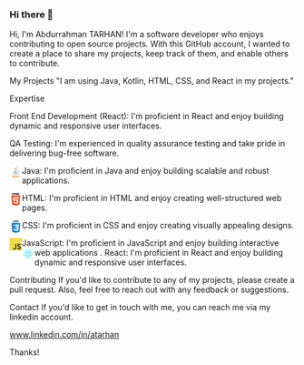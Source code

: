 ### Hi there 👋

Hi, I'm Abdurrahman TARHAN!
I'm a software developer who enjoys contributing to open source projects. With this GitHub account, I wanted to create a place to share my projects, keep track of them, and enable others to contribute.

My Projects
"I am using Java, Kotlin, HTML, CSS, and React in my projects."

Expertise

Front End Development (React): I'm proficient in React and enjoy building dynamic and responsive user interfaces.

QA Testing: I'm experienced in quality assurance testing and take pride in delivering bug-free software.

<img align="left" alt="Java" width="22px" src="https://raw.githubusercontent.com/github/explore/main/topics/java/java.png" /> Java: I'm proficient in Java and enjoy building scalable and robust applications.

<img align="left" alt="HTML5" width="22px" src="https://raw.githubusercontent.com/github/explore/main/topics/html/html.png" /> HTML: I'm proficient in HTML and enjoy creating well-structured web pages.

<img align="left" alt="CSS3" width="22px" src="https://raw.githubusercontent.com/github/explore/main/topics/css/css.png" /> CSS: I'm proficient in CSS and enjoy creating visually appealing designs.

<img align="left" alt="JavaScript" width="22px" src="https://raw.githubusercontent.com/github/explore/main/topics/javascript/javascript.png" /> JavaScript: I'm proficient in JavaScript and enjoy building interactive web applications
.
<img align="left" alt="React" width="22px" src="https://raw.githubusercontent.com/github/explore/main/topics/react/react.png" /> React: I'm proficient in React and enjoy building dynamic and responsive user interfaces.

Contributing
If you'd like to contribute to any of my projects, please create a pull request. Also, feel free to reach out with any feedback or suggestions.

Contact
If you'd like to get in touch with me, you can reach me via my linkedin account.

www.linkedin.com/in/atarhan


Thanks!
